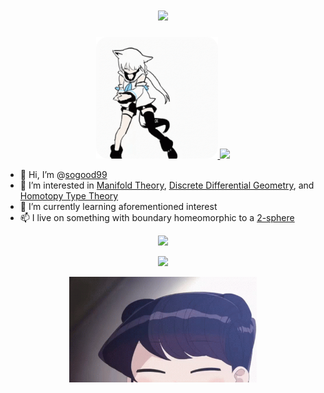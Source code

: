 <h1 align="center">
  <img src="https://readme-typing-svg.herokuapp.com?color=%236CE4F7&size=50&center=true&vCenter=true&width=800&lines=A+Catcher+in+the+Rye" />
</h1>

<p align="center">
  <a href="https://www.youtube.com/channel/UCdn5BQ06XqgXoAxIhbqw5Rg">
    <img src="fig/fubuki-dance.gif" width="195" height="195" />
  </a>
  <img src="https://github-readme-stats.vercel.app/api?username=sogood99" />
</p>

- 👋 Hi, I’m @[sogood99](https://github.com/sogood99/)
- 👀 I’m interested in [Manifold Theory](https://en.wikipedia.org/wiki/Differentiable_manifold), [Discrete Differential Geometry](https://en.wikipedia.org/wiki/Discrete_differential_geometry), and [Homotopy Type Theory](https://en.wikipedia.org/wiki/Homotopy_type_theory)
- 🌱 I’m currently learning aforementioned interest
- 📫 I live on something with boundary homeomorphic to a [2-sphere](https://en.wikipedia.org/wiki/Earth)

<p align="center">
  <img src="https://github-readme-streak-stats.herokuapp.com?user=sogood99&hide_border=true&date_format=M%20j%5B%2C%20Y%5D" />
</p>
<p align="center">
  <img src="https://github-readme-stats.vercel.app/api/top-langs/?username=sogood99&hide=c%23&langs_count=8&layout=compact&hide_border=true" />
</p>

<p align="center">
  <a href="https://www.youtube.com/watch?v=xHlx3rx5Bew">
    <img src="fig/komi-san.gif" width="300" />
  </a>
</p>
<!---
sogood99/sogood99 is a ✨ special ✨ repository because its `README.md` (this file) appears on your GitHub profile.
You can click the Preview link to take a look at your changes.
--->
